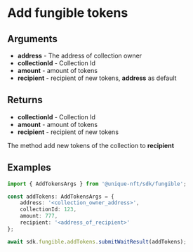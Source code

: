 # Add fungible tokens

## Arguments

- **address** - The address of collection owner
- **collectionId** - Collection Id
- **amount** - amount of tokens
- **recipient** - recipient of new tokens, **address** as default

## Returns

- **collectionId** - Collection Id
- **amount** - amount of tokens
- **recipient** - recipient of new tokens

The method add new tokens of the collection to **recipient**

## Examples

```typescript
import { AddTokensArgs } from '@unique-nft/sdk/fungible';

const addTokens: AddTokensArgs = {
    address: '<collection_owner_address>',
    collectionId: 123,
    amount: 777,
    recipient: '<address_of_recipient>'
};

await sdk.fungible.addTokens.submitWaitResult(addTokens);
```

